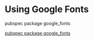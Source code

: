 # Using Google Fonts

pubspec package google_fonts

[pubspec package google_fonts](https://pub.dev/packages/google_fonts)

